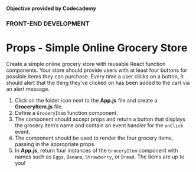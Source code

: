 #### Objective provided by Codecademy

### FRONT-END DEVELOPMENT

# Props - Simple Online Grocery Store

Create a simple online grocery store with reusable React function components. Your store should provide users with at least four buttons for possible items they can purchase. Every time a user clicks on a button, it should alert that the thing they’ve clicked on has been added to the cart via an alert message.

1) Click on the folder icon next to the **App.js** file and create a **GroceryItem.js** file.
2) Define a `GroceryItem` function component.
3) The component should accept props and return a button that displays the grocery item’s name and contain an event handler for the `onClick` event.
4) The component should be used to render the four grocery items, passing in the appropriate props.
5) In **App.js**, return four instances of the `GroceryItem` component with names such as `Eggs`, `Banana`, `Strawberry`, or `Bread`. The items are up to you!
